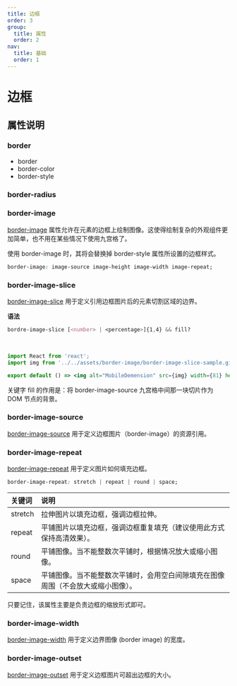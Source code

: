 ```yaml
---
title: 边框
order: 3
group:
  title: 属性
  order: 2
nav:
  title: 基础
  order: 1
---
```


# 边框

## 属性说明

### border

- border
- border-color
- border-style

### border-radius

### border-image

[border-image](https://developer.mozilla.org/zh-CN/docs/Web/CSS/border-image) 属性允许在元素的边框上绘制图像。这使得绘制复杂的外观组件更加简单，也不用在某些情况下使用九宫格了。

使用 border-image 时，其将会替换掉 border-style 属性所设置的边框样式。

```css
border-image: image-source image-height image-width image-repeat;
```

### border-image-slice

[border-image-slice](https://developer.mozilla.org/zh-CN/docs/Web/CSS/border-image-slice) 用于定义引用边框图片后的元素切割区域的边界。

**语法**

```css
bordre-image-slice [<number> | <percentage>]{1,4} && fill?
```

<br />

```jsx | inline
import React from 'react';
import img from '../../assets/border-image/border-image-slice-sample.gif';

export default () => <img alt="MobileDemension" src={img} width={81} height={81} />;
```

关键字 fill 的作用是：将 border-image-source 九宫格中间那一块切片作为 DOM 节点的背景。

### border-image-source

[border-image-source](https://developer.mozilla.org/zh-CN/docs/Web/CSS/border-image-source) 用于定义边框图片（border-image）的资源引用。

### border-image-repeat

[border-image-repeat](https://developer.mozilla.org/zh-CN/docs/Web/CSS/border-image-repeat) 用于定义图片如何填充边框。

```css
border-image-repeat: stretch | repeat | round | space;
```

| 关键词  | 说明                                                                             |
| :------ | :------------------------------------------------------------------------------- |
| stretch | 拉伸图片以填充边框，强调边框拉伸。                                               |
| repeat  | 平铺图片以填充边框，强调边框重复填充（建议使用此方式保持高清效果）。             |
| round   | 平铺图像。当不能整数次平铺时，根据情况放大或缩小图像。                           |
| space   | 平铺图像。当不能整数次平铺时，会用空白间隙填充在图像周围（不会放大或缩小图像）。 |

只要记住，该属性主要是负责边框的缩放形式即可。

### border-image-width

[border-image-width](https://developer.mozilla.org/zh-CN/docs/Web/CSS/border-image-width) 用于定义边界图像 (border image) 的宽度。

### border-image-outset

[border-image-outset](https://developer.mozilla.org/zh-CN/docs/Web/CSS/border-image-outset) 用于定义边框图片可超出边框的大小。
